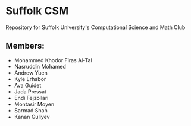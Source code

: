 # Suffolk CSM
Repository for Suffolk University's Computational Science and Math Club  

## Members:

- Mohammed Khodor Firas Al-Tal
- Nasruddin Mohamed
- Andrew Yuen
- Kyle Erhabor
- Ava Guidet
- Jada Pressat
- Endi Fejzollari
- Montasir Moyen
- Sarmad Shah
- Kanan Guliyev
